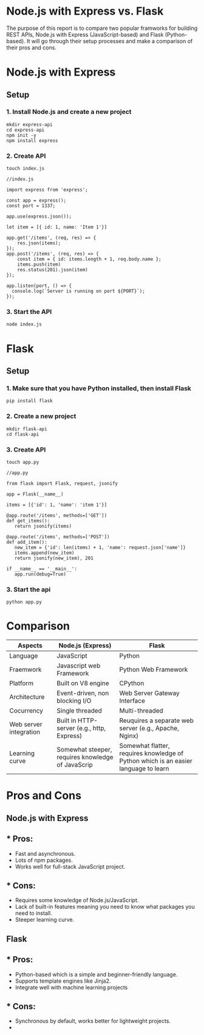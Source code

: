 # Node.js with Express vs. Flask
The purpose of this report is to compare two popular framworks for building REST APIs, Node.js with Express (JavaScript-based) and Flask (Python-based). It will go through their setup processes and make a comparison of their pros and cons.
# Node.js with Express
## Setup
### 1. Install Node.js and create a new project

```
mkdir express-api
cd express-api
npm init -y
npm install express
```

### 2. Create API
   
```
touch index.js
```

```
//index.js

import express from 'express';

const app = express();
const port = 1337;

app.use(express.json());

let item = [{ id: 1, name: 'Item 1'}]

app.get('/items', (req, res) => {
    res.json(items);
});
app.post('/items', (req, res) => {
    const item = { id: items.length + 1, req.body.name };
    items.push(item)
    res.status(201).json(item)
});

app.listen(port, () => {
  console.log(`Server is running on port ${PORT}`);
});
```

### 3. Start the API

```
node index.js
```

# Flask
## Setup
### 1. Make sure that you have Python installed, then install Flask

```
pip install flask
```

### 2. Create a new project

```
mkdir flask-api
cd flask-api
```

### 3. Create API

```
touch app.py
```

```
//app.py

from flask import Flask, request, jsonify

app = Flask(__name__)

items = [{'id': 1, 'name': 'item 1'}]

@app.route('/items', methods=['GET'])
def get_items():
   return jsonify(items)

@app.route('/items', methods=['POST'])
def add_item():
   new_item = {'id': len(items) + 1, 'name': request.json['name']}
   items.append(new_item)
   return jsonify(new_item), 201

if __name__ == '__main__':
   app.run(debug=True)
```

### 3. Start the api

```
python app.py
```

# Comparison

| Aspects | Node.js (Express) | Flask |
| ------- | ----------------- | ----- |
| Language | JavaScript       | Python |
| Fraemwork | Javascript web Framework | Python Web Framework |
| Platform | Built on V8 engine | CPython |
| Architecture | Event-driven, non blocking I/O | Web Server Gateway Interface |
| Cocurrency | Single threaded | Multi-threaded |
| Web server integration | Built in HTTP-server (e.g., http, Express) | Reuquires a separate web server (e.g., Apache, Nginx) |
| Learning curve | Somewhat steeper, requires knowledge of JavaScrip | Somewhat flatter, requires knowledge of Python which is an easier language to learn |

# Pros and Cons
## Node.js with Express
## * Pros:
   * Fast and asynchronous.
   * Lots of npm packages.
   * Works well for full-stack JavaScript project.
## * Cons:
   * Requires some knowledge of Node.js/JavaScript.
   * Lack of built-in features meaning you need to know what packages you need to install.
   * Steeper learning curve.

## Flask
## * Pros:
   * Python-based which is a simple and beginner-friendly language.
   * Supports template engines like Jinja2.
   * Integrate well with machine learning projects
## * Cons:
   * Synchronous by default, works better for lightweight projects.
   * 

